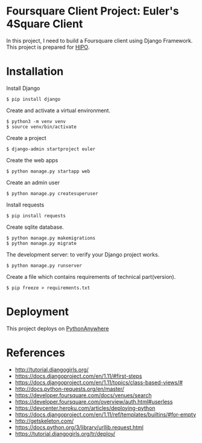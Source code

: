 # Foursquare Client Project: Euler's 4Square Client
In this project, I need to build a Foursquare client using Django Framework.<br>
This project is prepared for [HIPO](https://hipolabs.com/).

# Installation

Install Django 
```shell
$ pip install django
```

Create and activate a virtual environment.
```shell
$ python3 -m venv venv
$ source venv/bin/activate
```

Create a project
```shell
$ django-admin startproject euler
```

Create the web apps
```shell
$ python manage.py startapp web
```

Create an admin user
```shell
$ python manage.py createsuperuser
```

Install requests
```shell
$ pip install requests
```

Create sqlite database.
```shell
$ python manage.py makemigrations
$ python manage.py migrate

```

The development server: to verify your Django project works.
```shell
$ python manage.py runserver

```

Create a file which contains requirements of technical part(version).
```shell
$ pip freeze > requirements.txt
```

# Deployment
This project deploys on [PythonAnywhere](http://gonul.pythonanywhere.com/)

# References
* http://tutorial.djangogirls.org/
* https://docs.djangoproject.com/en/1.11/#first-steps
* https://docs.djangoproject.com/en/1.11/topics/class-based-views/#
* http://docs.python-requests.org/en/master/
* https://developer.foursquare.com/docs/venues/search
* https://developer.foursquare.com/overview/auth.html#userless
* https://devcenter.heroku.com/articles/deploying-python
* https://docs.djangoproject.com/en/1.11/ref/templates/builtins/#for-empty
* http://getskeleton.com/
* https://docs.python.org/3/library/urllib.request.html
* https://tutorial.djangogirls.org/tr/deploy/
